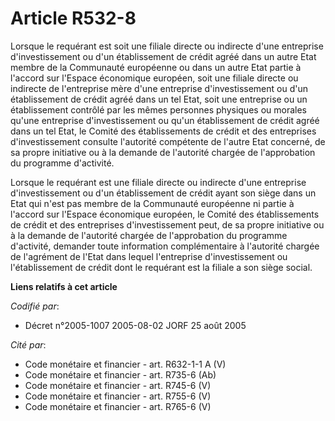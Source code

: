 # Article R532-8

Lorsque le requérant est soit une filiale directe ou indirecte d'une entreprise d'investissement ou d'un établissement de
crédit agréé dans un autre Etat membre de la Communauté européenne ou dans un autre Etat partie à l'accord sur l'Espace
économique européen, soit une filiale directe ou indirecte de l'entreprise mère d'une entreprise d'investissement ou d'un
établissement de crédit agréé dans un tel Etat, soit une entreprise ou un établissement contrôlé par les mêmes personnes
physiques ou morales qu'une entreprise d'investissement ou qu'un établissement de crédit agréé dans un tel Etat, le Comité
des établissements de crédit et des entreprises d'investissement consulte l'autorité compétente de l'autre Etat concerné, de
sa propre initiative ou à la demande de l'autorité chargée de l'approbation du programme d'activité.

Lorsque le requérant est une filiale directe ou indirecte d'une entreprise d'investissement ou d'un établissement de crédit
ayant son siège dans un Etat qui n'est pas membre de la Communauté européenne ni partie à l'accord sur l'Espace économique
européen, le Comité des établissements de crédit et des entreprises d'investissement peut, de sa propre initiative ou à la
demande de l'autorité chargée de l'approbation du programme d'activité, demander toute information complémentaire à
l'autorité chargée de l'agrément de l'Etat dans lequel l'entreprise d'investissement ou l'établissement de crédit dont le
requérant est la filiale a son siège social.

**Liens relatifs à cet article**

_Codifié par_:

  - Décret n°2005-1007 2005-08-02 JORF 25 août 2005

_Cité par_:

  - Code monétaire et financier - art. R632-1-1 A (V)
  - Code monétaire et financier - art. R735-6 (Ab)
  - Code monétaire et financier - art. R745-6 (V)
  - Code monétaire et financier - art. R755-6 (V)
  - Code monétaire et financier - art. R765-6 (V)
